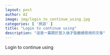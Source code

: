 ```yaml
---
layout: post
author: AI
image: img/login_to_continue_using.jpg
categories: [ '旅遊' ]
title: "Login to continue using"  
description: "這是一篇關於登入後才能繼續使用的文章"
---
```

Login to continue using